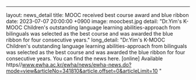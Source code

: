 ---
layout: news_detail
title: MOOC received best course award and blue ribbon
date: 2023-07-07 20:00:00 +0900
image: moocbest.jpg
detail: "Dr.Yim's K-MOOC Children's outstanding language learning abilities-approach from bilinguals was selected as the best course and was awarded the blue ribbon for four consecutive years."
long_detail: "Dr.Yim's K-MOOC Children's outstanding language learning abilities-approach from bilinguals was selected as the best course and was awarded the blue ribbon for four consecutive years. You can find the news here. [online] Available https//www.ewha.ac.kr/ewha/news/ewha-news.do?mode=view&articleNo=341810&article.offset=0&articleLimit=10 "

